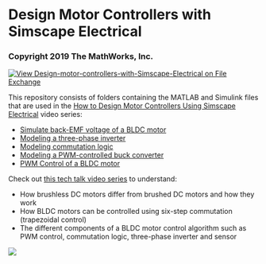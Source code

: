 # Design Motor Controllers with Simscape Electrical
### Copyright 2019 The MathWorks, Inc.

[![View Design-motor-controllers-with-Simscape-Electrical on File Exchange](https://www.mathworks.com/matlabcentral/images/matlab-file-exchange.svg)](https://www.mathworks.com/matlabcentral/fileexchange/74826-design-motor-controllers-with-simscape-electrical)

This repository consists of folders containing the MATLAB and Simulink files that are used in the [How to Design Motor Controllers Using Simscape Electrical](https://www.mathworks.com/videos/series/how-to-design-motor-controllers-using-simscape-electrical.html) video series:

- [Simulate back-EMF voltage of a BLDC motor](https://github.com/mathworks/Design-motor-controllers-with-Simscape-Electrical/tree/master/1%20Simulating%20back%20emf%20voltage%20of%20a%20BLDC%20motor)
- [Modeling a three-phase inverter](https://github.com/mathworks/Design-motor-controllers-with-Simscape-Electrical/tree/master/2%20Modeling%20a%20three%20phase%20inverter)
- [Modeling commutation logic](https://github.com/mathworks/Design-motor-controllers-with-Simscape-Electrical/tree/master/3%20Modeling%20commutation%20logic)
- [Modeling a PWM-controlled buck converter](https://github.com/mathworks/Design-motor-controllers-with-Simscape-Electrical/tree/master/4%20Modeling%20a%20PWM%20controlled%20buck%20converter)
- [PWM Control of a BLDC motor](https://github.com/mathworks/Design-motor-controllers-with-Simscape-Electrical/tree/master/5%20PWM%20control%20of%20a%20BLDC%20motor)

Check out [this tech talk video series](https://www.mathworks.com/videos/series/brushless-dc-motors.html) to understand: 
  
- How brushless DC motors differ from brushed DC motors and how they work
- How BLDC motors can be controlled using six-step commutation (trapezoidal control)
- The different components of a BLDC motor control algorithm such as PWM control, commutation logic, three-phase inverter and sensor

![](algorithm.png)

